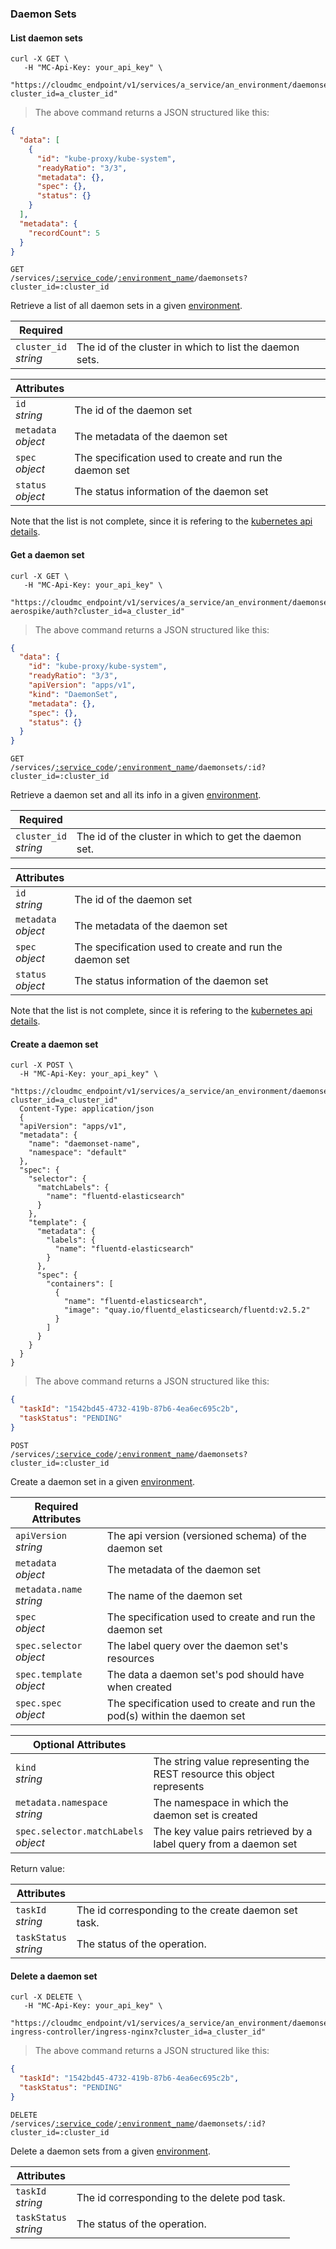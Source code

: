 ### Daemon Sets

<!-------------------- LIST DAEMON SETS -------------------->

#### List daemon sets

```shell
curl -X GET \
   -H "MC-Api-Key: your_api_key" \
   "https://cloudmc_endpoint/v1/services/a_service/an_environment/daemonsets?cluster_id=a_cluster_id"
```

> The above command returns a JSON structured like this:

```json
{
  "data": [
    {
      "id": "kube-proxy/kube-system",
      "readyRatio": "3/3",
      "metadata": {},
      "spec": {},
      "status": {}
    }
  ],
  "metadata": {
    "recordCount": 5
  }
}
```

<code>GET /services/<a href="#administration-service-connections">:service_code</a>/<a href="#administration-environments">:environment_name</a>/daemonsets?cluster_id=:cluster_id</code>

Retrieve a list of all daemon sets in a given [environment](#administration-environments).

| Required                   | &nbsp;                                                  |
| -------------------------- | ------------------------------------------------------- |
| `cluster_id` <br/>_string_ | The id of the cluster in which to list the daemon sets. |

| Attributes               | &nbsp;                                                  |
| ------------------------ | ------------------------------------------------------- |
| `id` <br/>_string_       | The id of the daemon set                                |
| `metadata` <br/>_object_ | The metadata of the daemon set                          |
| `spec`<br/>_object_      | The specification used to create and run the daemon set |
| `status`<br/>_object_    | The status information of the daemon set                |

Note that the list is not complete, since it is refering to the [kubernetes api details](https://github.com/kubernetes/community/blob/master/contributors/devel/sig-architecture/api-conventions.md).

<!-------------------- GET A DAEMON SET -------------------->

#### Get a daemon set

```shell
curl -X GET \
   -H "MC-Api-Key: your_api_key" \
   "https://cloudmc_endpoint/v1/services/a_service/an_environment/daemonsets/test-aerospike/auth?cluster_id=a_cluster_id"
```

> The above command returns a JSON structured like this:

```json
{
  "data": {
    "id": "kube-proxy/kube-system",
    "readyRatio": "3/3",
    "apiVersion": "apps/v1",
    "kind": "DaemonSet",
    "metadata": {},
    "spec": {},
    "status": {}
  }
}
```

<code>GET /services/<a href="#administration-service-connections">:service_code</a>/<a href="#administration-environments">:environment_name</a>/daemonsets/:id?cluster_id=:cluster_id</code>

Retrieve a daemon set and all its info in a given [environment](#administration-environments).

| Required                   | &nbsp;                                                |
| -------------------------- | ----------------------------------------------------- |
| `cluster_id` <br/>_string_ | The id of the cluster in which to get the daemon set. |

| Attributes               | &nbsp;                                                  |
| ------------------------ | ------------------------------------------------------- |
| `id` <br/>_string_       | The id of the daemon set                                |
| `metadata` <br/>_object_ | The metadata of the daemon set                          |
| `spec`<br/>_object_      | The specification used to create and run the daemon set |
| `status`<br/>_object_    | The status information of the daemon set                |

Note that the list is not complete, since it is refering to the [kubernetes api details](https://github.com/kubernetes/community/blob/master/contributors/devel/sig-architecture/api-conventions.md).

<!-------------------- CREATE DAEMON SET -------------------->

#### Create a daemon set
```shell
curl -X POST \
  -H "MC-Api-Key: your_api_key" \
   "https://cloudmc_endpoint/v1/services/a_service/an_environment/daemonsets?cluster_id=a_cluster_id"
  Content-Type: application/json
  {
  "apiVersion": "apps/v1",
  "metadata": {
    "name": "daemonset-name",
    "namespace": "default"
  },
  "spec": {
    "selector": {
      "matchLabels": {
        "name": "fluentd-elasticsearch"
      }
    },
    "template": {
      "metadata": {
        "labels": {
          "name": "fluentd-elasticsearch"
        }
      },
      "spec": {
        "containers": [
          {
            "name": "fluentd-elasticsearch",
            "image": "quay.io/fluentd_elasticsearch/fluentd:v2.5.2"
          }
        ]
      }
    }
  }
}
```

> The above command returns a JSON structured like this:

```json
{
  "taskId": "1542bd45-4732-419b-87b6-4ea6ec695c2b",
  "taskStatus": "PENDING"
}
```

<code>POST /services/<a href="#administration-service-connections">:service_code</a>/<a href="#administration-environments">:environment_name</a>/daemonsets?cluster_id=:cluster_id</code>

Create a daemon set in a given [environment](#administration-environments).

| Required Attributes                        | &nbsp;                                                                    |
| ------------------------------------------ | --------------------------------------------------------------------------|
| `apiVersion` <br/> _string_                | The api version (versioned schema) of the daemon set                      |
| `metadata` <br/>_object_                   | The metadata of the daemon set                                            |
| `metadata.name` <br/>_string_              | The name of the daemon set                                                |
| `spec`<br/>_object_                        | The specification used to create and run the daemon set                   |
| `spec.selector`<br/>_object_               | The label query over the daemon set's resources                           |
| `spec.template`<br/>_object_               | The data a daemon set's pod should have when created                      |
| `spec.spec`<br/>*object*                   | The specification used to create and run the pod(s) within the daemon set |

| Optional Attributes                        | &nbsp;                                                                    |
| ------------------------------------------ | ------------------------------------------------------------------------- |
| `kind`<br/>_string_                        | The string value representing the REST resource this object represents    |
| `metadata.namespace` <br/>_string_         | The namespace in which the daemon set is created                          |
| `spec.selector.matchLabels`<br/>_object_   | The key value pairs retrieved by a label query from a daemon set          |

Return value:

| Attributes                 | &nbsp;                                              |
---------------------------- | ----------------------------------------------------|
| `taskId` <br/>*string*     | The id corresponding to the create daemon set task. |
| `taskStatus` <br/>_string_ | The status of the operation.                        |

<!-------------------- DELETE DAEMON SET -------------------->

#### Delete a daemon set

```shell
curl -X DELETE \
   -H "MC-Api-Key: your_api_key" \
   "https://cloudmc_endpoint/v1/services/a_service/an_environment/daemonsets/nginx-ingress-controller/ingress-nginx?cluster_id=a_cluster_id"
```

> The above command returns a JSON structured like this:

```json
{
  "taskId": "1542bd45-4732-419b-87b6-4ea6ec695c2b",
  "taskStatus": "PENDING"
}
```

<code>DELETE /services/<a href="#administration-service-connections">:service_code</a>/<a href="#administration-environments">:environment_name</a>/daemonsets/:id?cluster_id=:cluster_id</code>

Delete a daemon sets from a given [environment](#administration-environments).

| Attributes                 | &nbsp;                                       |
| -------------------------- | -------------------------------------------- |
| `taskId` <br/>_string_     | The id corresponding to the delete pod task. |
| `taskStatus` <br/>_string_ | The status of the operation.                 |
